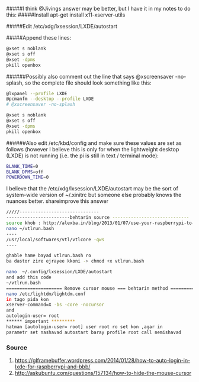 #####I think @Jivings answer may be better, but I have it in my notes to do this:
#####Install apt-get install x11-xserver-utils

#####Edit /etc/xdg/lxsession/LXDE/autostart


#####Append these lines:
```bash
@xset s noblank
@xset s off
@xset -dpms
pkill openbox
```


######Possibly also comment out the line that says @xscreensaver -no-splash, so the complete file should look something like this:
```bash
@lxpanel --profile LXDE
@pcmanfm --desktop --profile LXDE
# @xscreensaver -no-splash

@xset s noblank
@xset s off
@xset -dpms
pkill openbox
```
######Also edit /etc/kbd/config and make sure these values are set as follows (however I believe this is only for when the lightweight desktop (LXDE) is not running (i.e. the pi is still in text / terminal mode):
```bash
BLANK_TIME=0
BLANK_DPMS=off
POWERDOWN_TIME=0
```

I believe that the /etc/xdg/lxsession/LXDE/autostart may be the sort of system-wide version of ~/.xinitrc but someone else probably knows the nuances better.
shareimprove this answer

```bash
/////------------------------------
------------------------behtarin source -----------------------------
source khob : http://alexba.in/blog/2013/01/07/use-your-raspberrypi-to-power-a-company-dashboard/
nano ~/vtlrun.bash
----
/usr/local/softwares/vtl/vtlcore -qws
----

ghable hame bayad vtlrun.bash ro 
ba dastor zire ejrayee kkoni -> chmod +x vtlrun.bash

nano  ~/.config/lxsession/LXDE/autostart 
and add this code 
~/vtlrun.bash
===================== Remove cursor mouse === behtarin method =============== حتما از این روش استفاده کن
nano /etc/lightdm/lightdm.conf
in tago pida kon 
xserver-command=X -bs -core -nocursor
and 
autologin-user= root
****** important *********
hatman [autologin-user= root] user root ro set kon ,agar in
parametr set nashavad autostart baray profile root call nemishavad 
````
### Source 
1. https://glframebuffer.wordpress.com/2014/01/28/how-to-auto-login-in-lxde-for-raspberrypi-and-bbb/
2. http://askubuntu.com/questions/157134/how-to-hide-the-mouse-cursor



